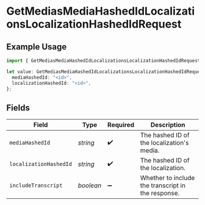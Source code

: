 # GetMediasMediaHashedIdLocalizationsLocalizationHashedIdRequest

## Example Usage

```typescript
import { GetMediasMediaHashedIdLocalizationsLocalizationHashedIdRequest } from "@wistia/wistia-api-client/models/operations";

let value: GetMediasMediaHashedIdLocalizationsLocalizationHashedIdRequest = {
  mediaHashedId: "<id>",
  localizationHashedId: "<id>",
};
```

## Fields

| Field                                              | Type                                               | Required                                           | Description                                        |
| -------------------------------------------------- | -------------------------------------------------- | -------------------------------------------------- | -------------------------------------------------- |
| `mediaHashedId`                                    | *string*                                           | :heavy_check_mark:                                 | The hashed ID of the localization's media.         |
| `localizationHashedId`                             | *string*                                           | :heavy_check_mark:                                 | The hashed ID of the localization.                 |
| `includeTranscript`                                | *boolean*                                          | :heavy_minus_sign:                                 | Whether to include the transcript in the response. |